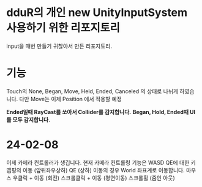 # dduR의 개인 new UnityInputSystem 사용하기 위한 리포지토리
input을 매번 만들기 귀찮아서 만든 리포지토리.

# 기능

Touch의 
    None,
    Began,
    Move,
    Held,
    Ended,
    Canceled
의 상태로 나뉘게 하였습니다.
다만 Move는 이제 Position 에서 적용할 예정

**Ended일때 RayCast를 쏘아서 Collider를 감지합니다.**
**Began, Hold, Ended때 UI를 모두 감지합니다.**

# 24-02-08

이제 카메라 컨트롤러가 생깁니다.
현재 카메라 컨트롤링 기능은 
WASD QE에 대한 키맵핑의 이동 (앞뒤좌우상하)
QE (상하) 이동의 경우 World 좌표계로 이동합니다.
마우스
    우클릭 + 이동 (회전)
    스크롤클릭 + 이동 (평면이동)
    스크롤휠 (줌인 아웃)
